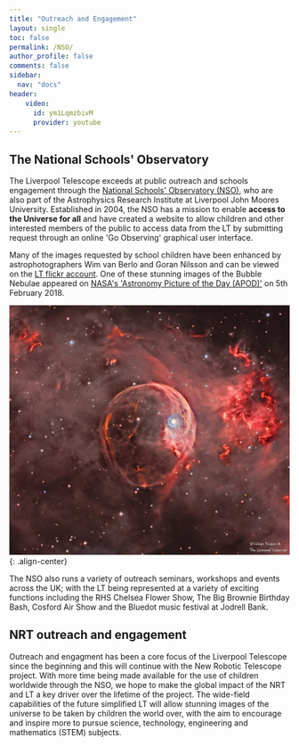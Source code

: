 ```yaml
---
title: "Outreach and Engagement"
layout: single
toc: false
permalink: /NSO/
author_profile: false
comments: false
sidebar:
  nav: "docs"
header:
    video: 
      id: ym1LqmzbivM
      provider: youtube
---
```


## The National Schools' Observatory

The Liverpool Telescope exceeds at public outreach and schools engagement through the [National Schools' Observatory (NSO)](https://www.schoolsobservatory.org/), who are also part of the Astrophysics Research Institute at Liverpool John Moores University. Established in 2004, the NSO has a mission to enable **access to the Universe for all** and have created a website to allow children and other interested members of the public to access data from the LT by submitting request through an online 'Go Observing' graphical user interface. 

Many of the images requested by school children have been enhanced by astrophotographers Wim van Berlo and Goran Nilsson and can be viewed on the [LT flickr account](https://www.flickr.com/photos/149839008@N02/albums/72157686412640266/with/35722140881/). One of these stunning images of the Bubble Nebulae appeared on [NASA's 'Astronomy Picture of the Day (APOD)'](https://apod.nasa.gov/apod/ap180205.html) on 5th February 2018.

![image-center](bubble.jpg){: .align-center}

The NSO also runs a variety of outreach seminars, workshops and events across the UK; with the LT being represented at a variety of exciting functions including the RHS Chelsea Flower Show, The Big Brownie Birthday Bash, Cosford Air Show and the Bluedot music festival at Jodrell Bank. 

## NRT outreach and engagement

Outreach and engagment has been a core focus of the Liverpool Telescope since the beginning and this will continue with the New Robotic Telescope project. With more time being made available for the use of children worldwide through the NSO, we hope to make the global impact of the NRT and LT a key driver over the lifetime of the project. The wide-field capabilities of the future simplified LT will allow stunning images of the universe to be taken by children the world over, with the aim to encourage and inspire more to pursue science, technology, engineering and mathematics (STEM) subjects.
